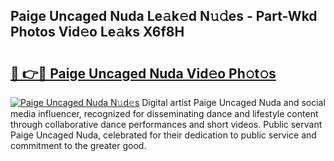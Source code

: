 ## Paige Uncaged Nuda Le𝚊k𝚎d N𝚞𝚍es - Part-Wkd Photos Vid𝚎o Le𝚊ks X6f8H

# <h2><a href="http://fbcudz.evod.top/?m=Paige+Uncaged+Nuda">🔗 👉🔴 Paige Uncaged Nuda Vid𝚎o Ph𝚘t𝚘s</a></h2>

[![Paige Uncaged Nuda N𝚞d𝚎s](https://i.imgur.com/8V9OHl7.gif)](http://fbcudz.evod.top/?m=Paige+Uncaged+Nuda)
Digital artist Paige Uncaged Nuda and social media influencer, recognized for disseminating dance and lifestyle content through collaborative dance performances and short videos. Public servant Paige Uncaged Nuda, celebrated for their dedication to public service and commitment to the greater good. 
